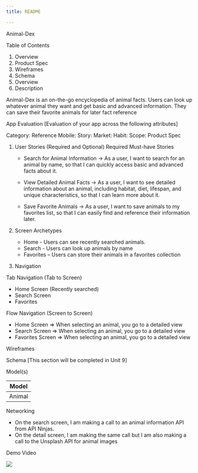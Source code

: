 ```yaml
---
title: README

---
```


Animal-Dex

Table of Contents
1. Overview
2. Product Spec
3. Wireframes
4. Schema
5. Overview
6. Description

Animal-Dex is an on-the-go encyclopedia of animal facts. Users can look up whatever animal they want and get basic and advanced information. They can save their favorite animals for later fact reference

App Evaluation
[Evaluation of your app across the following attributes]

Category: Reference
Mobile:
Story:
Market:
Habit:
Scope:
Product Spec
1. User Stories (Required and Optional)
Required Must-have Stories

	- Search for Animal Information -> As a user, I want to search for an animal by name, so that I can quickly access basic and advanced facts about it.
    
    - View Detailed Animal Facts -> As a user, I want to see detailed information about an animal, including habitat, diet, lifespan, and unique characteristics, so that I can learn more about it.
    
    - Save Favorite Animals -> As a user, I want to save animals to my favorites list, so that I can easily find and reference their information later.

2. Screen Archetypes
    - Home - Users can see recently searched animals.
    - Search - Users can look up animals by name
    - Favorites – Users can store their animals in a favorites collection

3. Navigation


Tab Navigation (Tab to Screen)
* Home Screen (Recently searched)
* Search Screen
* Favorites
    
Flow Navigation (Screen to Screen)

* Home Screen => When selecting an animal, you go to a detailed view
* Search Screen => When selecting an animal, you go to a detailed view
* Favorites Screen => When selecting an animal, you go to a detailed view


Wireframes


Schema
[This section will be completed in Unit 9]

Model(s)


| Model  | 
|--------|
| Animal |



Networking
* On the search screen, I am making a call to an animal information API from API Ninjas.
* On the detail screen, I am making the same call but I am also making a call to the Unsplash API for animal images

Demo Video
<div>
    <a href="https://www.loom.com/share/dc6d5199e0534b9d992927fd8243956e">
    </a>
    <a href="https://www.loom.com/share/dc6d5199e0534b9d992927fd8243956e">
      <img style="max-width:300px;" src="https://cdn.loom.com/sessions/thumbnails/dc6d5199e0534b9d992927fd8243956e-eee63a9cb11dcfac-full-play.gif">
    </a>
  </div>
